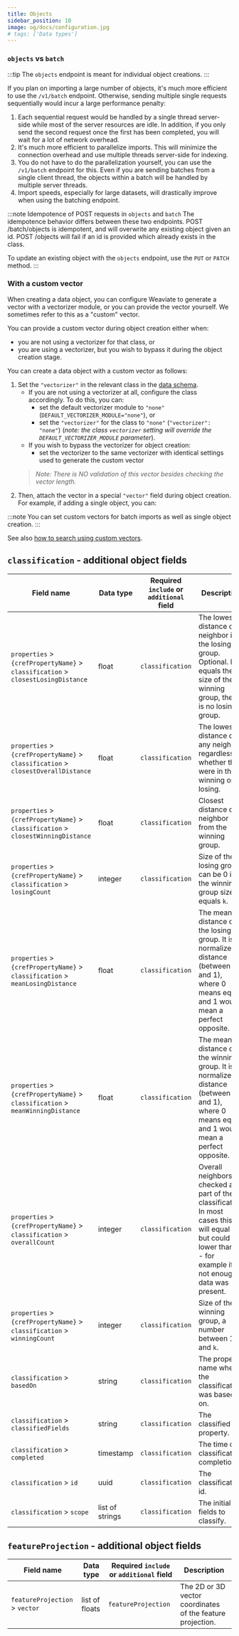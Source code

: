 ```yaml
---
title: Objects
sidebar_position: 10
image: og/docs/configuration.jpg
# tags: ['Data types']
---
```


### `objects` vs `batch`

:::tip
The `objects` endpoint is meant for individual object creations.
:::

If you plan on importing a large number of objects, it's much more efficient to use the `/v1/batch` endpoint. Otherwise, sending multiple single requests sequentially would incur a large performance penalty:

1. Each sequential request would be handled by a single thread server-side while most of the server resources are idle. In addition, if you only send the second request once the first has been completed, you will wait for a lot of network overhead.
1. It's much more efficient to parallelize imports. This will minimize the connection overhead and use multiple threads server-side for indexing.
1. You do not have to do the parallelization yourself, you can use the `/v1/batch` endpoint for this. Even if you are sending batches from a single client thread, the objects within a batch will be handled by multiple server threads.
1. Import speeds, especially for large datasets, will drastically improve when using the batching endpoint.

:::note Idempotence of POST requests in `objects` and `batch`
The idempotence behavior differs between these two endpoints. POST /batch/objects is idempotent, and will overwrite any existing object given an id. POST /objects will fail if an id is provided which already exists in the class.

To update an existing object with the `objects` endpoint, use the `PUT` or `PATCH` method.
:::

### With a custom vector

When creating a data object, you can configure Weaviate to generate a vector with a vectorizer module, or you can provide the vector yourself. We sometimes refer to this as a "custom" vector.

You can provide a custom vector during object creation either when:
- you are not using a vectorizer for that class, or
- you are using a vectorizer, but you wish to bypass it during the object creation stage.

You can create a data object with a custom vector as follows:
1. Set the `"vectorizer"` in the relevant class in the [data schema](../../manage-data/collections.mdx#specify-a-vectorizer).
    - If you are not using a vectorizer at all, configure the class accordingly. To do this, you can:
        - set the default vectorizer module to `"none"` (`DEFAULT_VECTORIZER_MODULE="none"`), or
        - set the `"vectorizer"` for the class to `"none"` (`"vectorizer": "none"`) (*note: the class `vectorizer` setting will override the `DEFAULT_VECTORIZER_MODULE` parameter*).
    - If you wish to bypass the vectorizer for object creation:
      - set the vectorizer to the same vectorizer with identical settings used to generate the custom vector
    > *Note: There is NO validation of this vector besides checking the vector length.*
2. Then, attach the vector in a special `"vector"` field during object creation. For example, if adding a single object, you can:

<SemanticKindCreateVector/>

:::note
You can set custom vectors for batch imports as well as single object creation.
:::

See also [how to search using custom vectors](../graphql/search-operators.md#nearvector).

## `classification` - additional object fields

| Field name | Data type | Required `include` or `additional` field | Description |
| ---------- | --------- | ---------------------------------------- | ----------- |
| `properties` > `{crefPropertyName}` > `classification` > `closestLosingDistance` | float | `classification` | The lowest distance of a neighbor in the losing group. Optional. If `k` equals the size of the winning group, there is no losing group. |
| `properties` > `{crefPropertyName}` > `classification` > `closestOverallDistance` | float | `classification` | The lowest distance of any neighbor, regardless of whether they were in the winning or losing. |
| `properties` > `{crefPropertyName}` > `classification` > `closestWinningDistance` | float | `classification` | Closest distance of a neighbor from the winning group. |
| `properties` > `{crefPropertyName}` > `classification` > `losingCount` | integer | `classification` | Size of the losing group, can be 0 if the winning group size equals `k`. |
| `properties` > `{crefPropertyName}` > `classification` > `meanLosingDistance` | float | `classification` | The mean distance of the losing group. It is a normalized distance (between 0 and 1), where 0 means equal and 1 would mean a perfect opposite. |
| `properties` > `{crefPropertyName}` > `classification` > `meanWinningDistance` | float | `classification` | The mean distance of the winning group. It is a normalized distance (between 0 and 1), where 0 means equal and 1 would mean a perfect opposite. |
| `properties` > `{crefPropertyName}` > `classification` > `overallCount` | integer | `classification` | Overall neighbors checked as part of the classification. In most cases this will equal `k`, but could be lower than `k` - for example if not enough data was present. |
| `properties` > `{crefPropertyName}` > `classification` > `winningCount` | integer | `classification` | Size of the winning group, a number between 1 and `k`. |
| `classification` > `basedOn` | string |  `classification` | The property name where the classification was based on. |
| `classification` > `classifiedFields` | string |  `classification` | The classified property. |
| `classification` > `completed` | timestamp |  `classification` | The time of classification completion. |
| `classification` > `id` | uuid |  `classification` | The classification id. |
| `classification` > `scope` | list of strings |  `classification` | The initial fields to classify. |

## `featureProjection` - additional object fields

| Field name | Data type | Required `include` or `additional` field | Description |
| ---------- | --------- | ---------------------------------------- | ----------- |
| `featureProjection` > `vector` | list of floats |  `featureProjection` | The 2D or 3D vector coordinates of the feature projection. |

